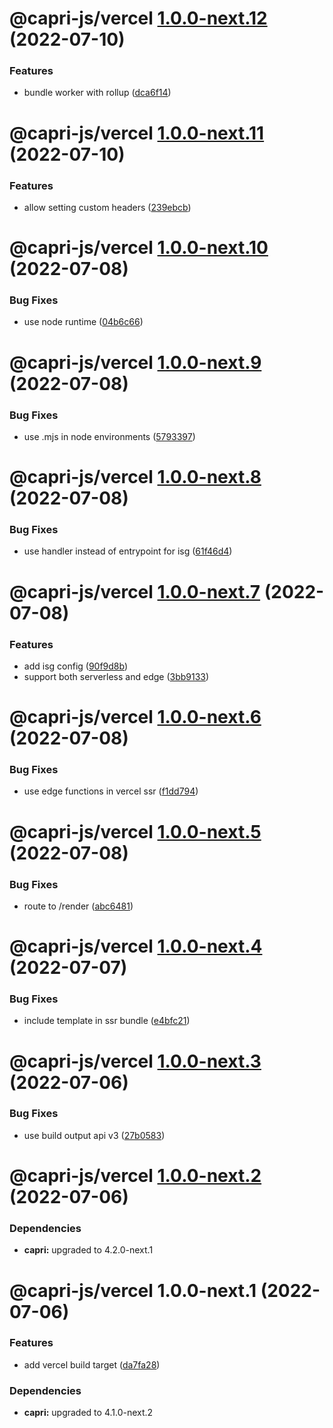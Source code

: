 # @capri-js/vercel [1.0.0-next.12](https://github.com/capri-js/capri/compare/@capri-js/vercel@1.0.0-next.11...@capri-js/vercel@1.0.0-next.12) (2022-07-10)


### Features

* bundle worker with rollup ([dca6f14](https://github.com/capri-js/capri/commit/dca6f142cc509d7dcf0ba7242f81c9081bfe7954))

# @capri-js/vercel [1.0.0-next.11](https://github.com/capri-js/capri/compare/@capri-js/vercel@1.0.0-next.10...@capri-js/vercel@1.0.0-next.11) (2022-07-10)


### Features

* allow setting custom headers ([239ebcb](https://github.com/capri-js/capri/commit/239ebcb3996be6ad47ba49a5252fe05e234aefd5))

# @capri-js/vercel [1.0.0-next.10](https://github.com/capri-js/capri/compare/@capri-js/vercel@1.0.0-next.9...@capri-js/vercel@1.0.0-next.10) (2022-07-08)


### Bug Fixes

* use node runtime ([04b6c66](https://github.com/capri-js/capri/commit/04b6c6687928d9dfa79df9473eb60bf4403c0f5c))

# @capri-js/vercel [1.0.0-next.9](https://github.com/capri-js/capri/compare/@capri-js/vercel@1.0.0-next.8...@capri-js/vercel@1.0.0-next.9) (2022-07-08)


### Bug Fixes

* use .mjs in node environments ([5793397](https://github.com/capri-js/capri/commit/57933974b7695a498f4746b35a05d240f0ae2270))

# @capri-js/vercel [1.0.0-next.8](https://github.com/capri-js/capri/compare/@capri-js/vercel@1.0.0-next.7...@capri-js/vercel@1.0.0-next.8) (2022-07-08)


### Bug Fixes

* use handler instead of entrypoint for isg ([61f46d4](https://github.com/capri-js/capri/commit/61f46d402fdc4df41329e00caf27371e9cb36f10))

# @capri-js/vercel [1.0.0-next.7](https://github.com/capri-js/capri/compare/@capri-js/vercel@1.0.0-next.6...@capri-js/vercel@1.0.0-next.7) (2022-07-08)


### Features

* add isg config ([90f9d8b](https://github.com/capri-js/capri/commit/90f9d8b0c19a051bdd651e45e68d43b81c5c8f04))
* support both serverless and edge ([3bb9133](https://github.com/capri-js/capri/commit/3bb9133b98138aa2bc8a6c952004c1974e3e7bf9))

# @capri-js/vercel [1.0.0-next.6](https://github.com/capri-js/capri/compare/@capri-js/vercel@1.0.0-next.5...@capri-js/vercel@1.0.0-next.6) (2022-07-08)


### Bug Fixes

* use edge functions in vercel ssr ([f1dd794](https://github.com/capri-js/capri/commit/f1dd794cbe4a0750c2d34534cf3b62c66eee6a1a))

# @capri-js/vercel [1.0.0-next.5](https://github.com/capri-js/capri/compare/@capri-js/vercel@1.0.0-next.4...@capri-js/vercel@1.0.0-next.5) (2022-07-08)


### Bug Fixes

* route to /render ([abc6481](https://github.com/capri-js/capri/commit/abc6481e4940a8163ef5a50e6989e8a9fb439b4d))

# @capri-js/vercel [1.0.0-next.4](https://github.com/capri-js/capri/compare/@capri-js/vercel@1.0.0-next.3...@capri-js/vercel@1.0.0-next.4) (2022-07-07)


### Bug Fixes

* include template in ssr bundle ([e4bfc21](https://github.com/capri-js/capri/commit/e4bfc2180c60d96dffcc282102d86ae7a5859e20))

# @capri-js/vercel [1.0.0-next.3](https://github.com/capri-js/capri/compare/@capri-js/vercel@1.0.0-next.2...@capri-js/vercel@1.0.0-next.3) (2022-07-06)


### Bug Fixes

* use build output api v3 ([27b0583](https://github.com/capri-js/capri/commit/27b0583536cd9dba3ec56b3733749e48dfb1b806))

# @capri-js/vercel [1.0.0-next.2](https://github.com/capri-js/capri/compare/@capri-js/vercel@1.0.0-next.1...@capri-js/vercel@1.0.0-next.2) (2022-07-06)





### Dependencies

* **capri:** upgraded to 4.2.0-next.1

# @capri-js/vercel 1.0.0-next.1 (2022-07-06)


### Features

* add vercel build target ([da7fa28](https://github.com/capri-js/capri/commit/da7fa28d154e88f7db87f5f773c431a008326de3))





### Dependencies

* **capri:** upgraded to 4.1.0-next.2
